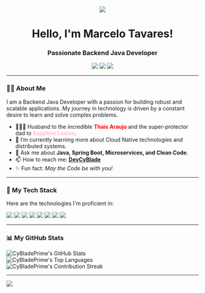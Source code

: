 <div align="center">
  <img src="https://capsule-render.vercel.app/api?type=wave&color=auto&height=300&section=header&text=CyBladePrime&fontSize=90" />

  <h1>
    Hello, I'm Marcelo Tavares!
  </h1>
  
  <h3>Passionate Backend Java Developer</h3>
  
  <p>
    <a href="https://www.linkedin.com/in/YOUR_LINKEDIN_USERNAME/" target="_blank"><img src="https://img.shields.io/badge/-LinkedIn-0077B5?style=for-the-badge&logo=linkedin&logoColor=white"></a>
    <a href="https://twitter.com/YOUR_TWITTER_HANDLE" target="_blank"><img src="https://img.shields.io/badge/-Twitter-1DA1F2?style=for-the-badge&logo=twitter&logoColor=white"></a>
    <a href="mailto:YOUR_EMAIL@example.com"><img src="https://img.shields.io/badge/-Gmail-D14836?style=for-the-badge&logo=gmail&logoColor=white"></a>
  </p>
</div>

---

### 👨‍💻 About Me

I am a Backend Java Developer with a passion for building robust and scalable applications. My journey in technology is driven by a constant desire to learn and solve complex problems.

- 👨‍👩‍👧 Husband to the incredible **<span style="color: red;"> Thais Araujo </span>** and the super-protector dad to **<span style="color: pink;"> Sapphire Louise</span>**.
- 🌱 I’m currently learning more about Cloud Native technologies and distributed systems.
- 💬 Ask me about **Java, Spring Boot, Microservices, and Clean Code**.
- 📫 How to reach me: **[DevCyBlade](mailto:devcyblade@gmail.com)**
- ✨ Fun fact: _May the Code be with you!_

---

### 🚀 My Tech Stack

Here are the technologies I'm proficient in:

<p align="left">
  <a href="https://www.java.com" target="_blank"><img src="https://img.shields.io/badge/Java-ED8B00?style=for-the-badge&logo=openjdk&logoColor=white"/></a>
  <a href="https://spring.io/" target="_blank"><img src="https://img.shields.io/badge/Spring-6DB33F?style=for-the-badge&logo=spring&logoColor=white"/></a>
  <a href="https://www.python.org" target="_blank"><img src="https://img.shields.io/badge/Python-3776AB?style=for-the-badge&logo=python&logoColor=white"/></a>
  <a href="https://quarkus.io/" target="_blank"><img src="https://img.shields.io/badge/Quarkus-4695EB?style=for-the-badge&logo=quarkus&logoColor=white"/></a>
  <a href="https://www.docker.com/" target="_blank"><img src="https://img.shields.io/badge/Docker-2496ED?style=for-the-badge&logo=docker&logoColor=white"/></a>
  <a href="https://aws.amazon.com" target="_blank"><img src="https://img.shields.io/badge/Amazon_AWS-232F3E?style=for-the-badge&logo=amazon-aws&logoColor=white"/></a>
  <a href="https://www.postgresql.org" target="_blank"><img src="https://img.shields.io/badge/PostgreSQL-4169E1?style=for-the-badge&logo=postgresql&logoColor=white"/></a>
  <a href="https://git-scm.com/" target="_blank"><img src="https://img.shields.io/badge/GIT-E44C30?style=for-the-badge&logo=git&logoColor=white"/></a>
</p>

---

### 📊 My GitHub Stats

<div align="left">
  <img src="https://github-readme-stats.vercel.app/api?username=CyBladePrime&show_icons=true&theme=tokyonight&include_all_commits=true&count_private=true" alt="CyBladePrime's GitHub Stats"/>
  <br/>
  <img src="https://github-readme-stats.vercel.app/api/top-langs/?username=CyBladePrime&layout=compact&langs_count=7&theme=tokyonight" alt="CyBladePrime's Top Languages"/>
  <br/>
  <img src="https://github-readme-streak-stats.herokuapp.com/?user=CyBladePrime&theme=tokyonight" alt="CyBladePrime's Contribution Streak" />
</div>

---
<div align="left">
  <img src="https://capsule-render.vercel.app/api?type=wave&color=auto&height=200&section=footer"/>
</div>
